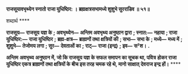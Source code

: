 **राजसूयावभृथ्येन स्नातो राजा युधिष्ठिर: ।** **ब्रह्मक्षत्रसभामध्ये शुशुभे सुरराडिव ॥ ५१॥** 

शब्दार्थ **** 

**राजसूय—** **राजसूय यज्ञ के** **; अवभृथ्येन—** **अन्तिम अवभृथ्य अनुष्ठान द्वारा** **; स्नात:—** **नहाया** **; राजा युधिष्ठिर:—** **राजा युधिष्ठिर** **;** **ब्रह्म-क्षत्र—** **ब्राह्मणों तथा क्षत्रियों की** **; सभा—** **सभा के** **; मध्ये—** **मध्य में** **; शुशुभे—** **तेजोमय लगा** **; सुर—** **देवताओं का** **; राट्—** **राजा (इन्द्र)** **; इव—** **स²श।** **.** 

**अन्तिम** **अवभृथ्य** **अनुष्ठान में, जो कि राजसूय यज्ञ के सफल समापन का सूचक था, पवित्र** **होकर राजा युधिष्ठिर एकत्र ब्राह्मणों तथा क्षत्रियों के बीच इस तरह चमक रहे थे, मानो साक्षात्** **देवराज इन्द्र हों।** **** 